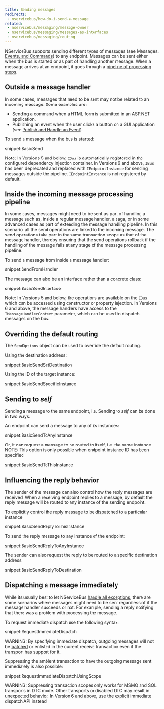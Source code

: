 ```yaml
---
title: Sending messages
redirects:
 - nservicebus/how-do-i-send-a-message
related:
 - nservicebus/messaging/message-owner
 - nservicebus/messaging/messages-as-interfaces
 - nservicebus/messaging/routing
---
```


NServiceBus supports sending different types of messages (see [Messages, Events, and Commands](messages-events-commands.md)) to any endpoint. Messages can be sent either when the bus is started or as part of handling another message. When a message arrives at an endpoint, it goes through a [pipeline of processing steps](/nservicebus/pipeline/).


## Outside a message handler

In some cases, messages that need to be sent may not be related to an incoming message. Some examples are:

 * Sending a command when a HTML form is submitted in an ASP.NET application.
 * Publishing an event when the user clicks a button on a GUI application (see [Publish and Handle an Event](publish-subscribe/publish-handle-event.md)).

To send a message when the bus is started:

snippet:BasicSend

Note: In Versions 5 and below, `IBus` is automatically registered in the configured dependency injection container. In Versions 6 and above, `IBus` has been deprecated and replaced with `IEndpointInstance` for sending messages outside the pipeline. `IEndpointInstance` is not registered by default.


## Inside the incoming message processing pipeline

In some cases, messages might need to be sent as part of handling a message such as, inside a regular message handler, a saga, or in some advanced cases as part of extending the message handling pipeline. In this scenario, all the send operations are linked to the incoming message. The send operations take part in the same transaction scope as that of the message handler, thereby ensuring that the send operations rollback if the handling of the message fails at any stage of the message processing pipeline.

To send a message from inside a message handler:

snippet:SendFromHandler

The message can also be an interface rather than a concrete class:

snippet:BasicSendInterface

Note: In Versions 5 and below, the operations are available on the `IBus` which can be accessed using constructor or property injection. In Versions 6 and above, the message handlers have access to the `IMessageHandlerContext` parameter, which can be used to dispatch messages on the bus.


## Overriding the default routing

The `SendOptions` object can be used to override the default routing.

Using the destination address:

snippet:BasicSendSetDestination

Using the ID of the target instance:

snippet:BasicSendSpecificInstance


## Sending to *self*

Sending a message to the same endpoint, i.e. Sending to *self* can be done in two ways.

An endpoint can send a message to any of its instances:

snippet:BasicSendToAnyInstance

Or, it can request a message to be routed to itself, i.e. the same instance.
NOTE: This option is only possible when endpoint instance ID has been specified

snippet:BasicSendToThisInstance


## Influencing the reply behavior

The sender of the message can also control how the reply messages are received. When a receiving endpoint replies to a message, by default the reply message will be routed to any instance of the sending endpoint.

To explicitly control the reply message to be dispatched to a particular instance:

snippet:BasicSendReplyToThisInstance

To send the reply message to any instance of the endpoint:

snippet:BasicSendReplyToAnyInstance

The sender can also request the reply to be routed to a specific destination address

snippet:BasicSendReplyToDestination


## Dispatching a message immediately

While its usually best to let NServiceBus [handle all exceptions](/nservicebus/errors), there are some scenarios where messages might need to be sent regardless of if the message handler succeeds or not. For example, sending a reply notifying that there was a problem with processing the message.

To request immediate dispatch use the following syntax:

snippet:RequestImmediateDispatch

WARNING: By specifying immediate dispatch, outgoing messages will not be [batched](/nservicebus/messaging/batched-dispatch.md) or enlisted in the current receive transaction even if the transport has support for it.

Suppressing the ambient transaction to have the outgoing message sent immediately is also possible:

snippet:RequestImmediateDispatchUsingScope

WARNING: Suppressing transaction scopes only works for MSMQ and SQL transports in DTC mode. Other transports or disabled DTC may result in unexpected behavior. In Version 6 and above, use the explicit immediate dispatch API instead.
